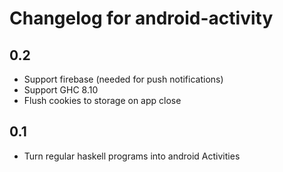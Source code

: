 # Changelog for android-activity

## 0.2

* Support firebase (needed for push notifications)
* Support GHC 8.10
* Flush cookies to storage on app close

## 0.1

* Turn regular haskell programs into android Activities
